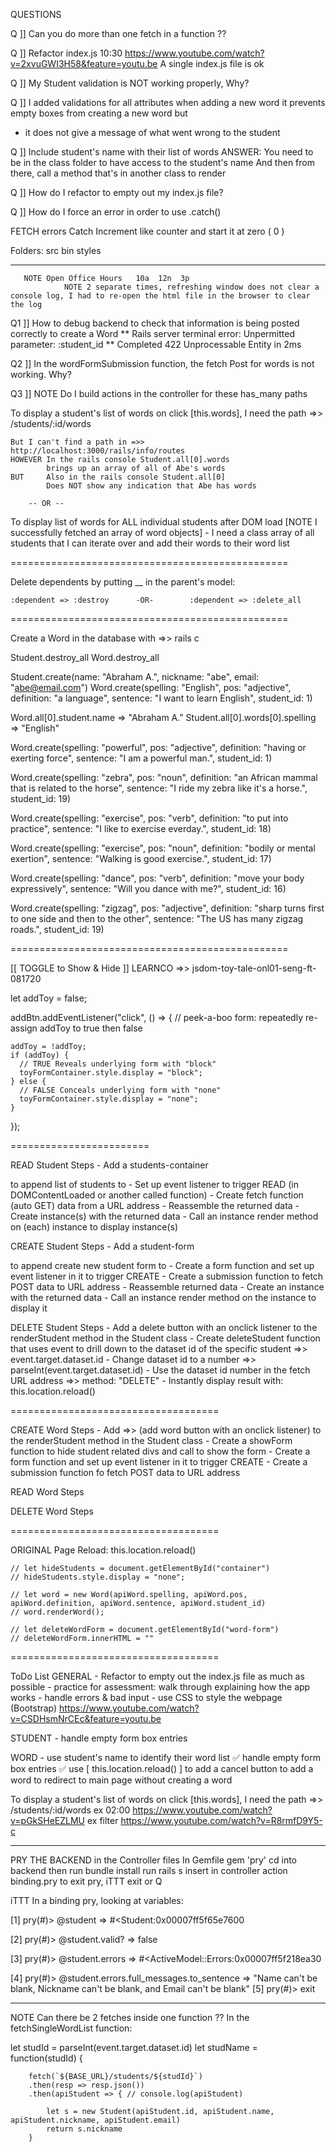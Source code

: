 

QUESTIONS

Q ]]
Can you do more than one fetch in a function ??

Q ]]
Refactor index.js
    10:30 https://www.youtube.com/watch?v=2xvuGWI3H58&feature=youtu.be
    A single index.js file is ok

Q ]]
My Student validation is NOT working properly, Why?

Q ]]
I added validations for all attributes when adding a new word
    it prevents empty boxes from creating a new word but
   * it does not give a message of what went wrong to the student

Q ]]
Include student's name with their list of words
ANSWER: You need to be in the class folder to have access to the student's name
        And then from there, call a method that's in another class to render

Q ]]
How do I refactor to empty out my index.js file?

Q ]]
How do I force an error in order to use .catch()




FETCH errors Catch
Increment like counter and start it at zero ( 0 )

Folders: src    bin     styles


___________________________________________________
       NOTE Open Office Hours   10a  12n  3p
                NOTE 2 separate times, refreshing window does not clear a console log, I had to re-open the html file in the browser to clear the log

Q1 ]]
How to debug backend to check that information is being posted correctly to create a Word
** Rails server terminal error:    Unpermitted parameter: :student_id
** Completed 422 Unprocessable Entity in 2ms

Q2 ]]
In the wordFormSubmission function, the fetch Post for words is not working. Why?

Q3 ]]
NOTE Do I build actions in the controller for these has_many paths

To display a student's list of words on click [this.words], I need the path =>>     /students/:id/words

    But I can't find a path in =>>  http://localhost:3000/rails/info/routes
    HOWEVER In the rails console Student.all[0].words
            brings up an array of all of Abe's words
    BUT     Also in the rails console Student.all[0]
            Does NOT show any indication that Abe has words
            
        -- OR --

To display list of words for ALL individual students after DOM load [NOTE I successfully fetched an array of word objects]
    - I need a class array of all students that I can iterate over and add their words to their word list



================================================

Delete dependents by putting __ in the parent's model:

    :dependent => :destroy      -OR-        :dependent => :delete_all

================================================

Create a Word in the database with =>> rails c

Student.destroy_all
Word.destroy_all

Student.create(name: "Abraham A.", nickname: "abe", email: "abe@email.com")
Word.create(spelling: "English", pos: "adjective", definition: "a language", sentence: "I want to learn English", student_id: 1)

 Word.all[0].student.name           =>  "Abraham A."
 Student.all[0].words[0].spelling   =>  "English"





Word.create(spelling: "powerful", pos: "adjective", definition: "having or exerting force", sentence: "I am a powerful man.", student_id: 1)
 
 Word.create(spelling: "zebra", pos: "noun", definition: "an African mammal that is related to the horse", sentence: "I ride my zebra like it's a horse.", student_id: 19)

 Word.create(spelling: "exercise", pos: "verb", definition: "to put into practice", sentence: "I like to exercise everday.", student_id: 18)

 Word.create(spelling: "exercise", pos: "noun", definition: "bodily or mental exertion", sentence: "Walking is good exercise.", student_id: 17)

Word.create(spelling: "dance", pos: "verb", definition: "move your body expressively", sentence: "Will you dance with me?", student_id: 16)

Word.create(spelling: "zigzag", pos: "adjective", definition: "sharp turns first to one side and then to the other", sentence: "The US has many zigzag roads.", student_id: 19)

================================================

[[ TOGGLE to Show & Hide ]]
LEARNCO =>>     jsdom-toy-tale-onl01-seng-ft-081720

let addToy = false;

addBtn.addEventListener("click", () => {
    // peek-a-boo form: repeatedly re-assign addToy to true then false

    addToy = !addToy;
    if (addToy) {
      // TRUE Reveals underlying form with "block"
      toyFormContainer.style.display = "block";
    } else {
      // FALSE Conceals underlying form with "none"
      toyFormContainer.style.display = "none";
    }

  });






========================




READ Student Steps
    - Add a students-container <div> to append list of students to
    - Set up event listener to trigger READ (in DOMContentLoaded or another called function)
    - Create fetch function (auto GET) data from a URL address
    - Reassemble the returned data
    - Create instance(s) with the returned data
    - Call an instance render method on (each) instance to display instance(s)


CREATE Student Steps
    - Add a student-form <div> to append create new student form to
    - Create a form function and set up event listener in it to trigger CREATE
    - Create a submission function to fetch POST data to URL address
    - Reassemble returned data
    - Create an instance with the returned data
    - Call an instance render method on the instance to display it


DELETE Student Steps
    - Add a delete button with an onclick listener to the renderStudent method in the Student class
    - Create deleteStudent function that uses event to drill down to the dataset id of the specific student =>> event.target.dataset.id
    - Change dataset id to a number =>> parseInt(event.target.dataset.id)
    - Use the dataset id number in the fetch URL address =>> method: "DELETE"
    - Instantly display result with:    this.location.reload()

====================================

CREATE Word Steps
    - Add =>> (add word button with an onclick listener) to the renderStudent method in the Student class
    - Create a showForm function to hide student related divs and call to show the form
    - Create a form function and set up event listener in it to trigger CREATE
    - Create a submission function fo fetch POST data to URL address


READ Word Steps


DELETE Word Steps






====================================

ORIGINAL Page Reload:       this.location.reload()


    // let hideStudents = document.getElementById("container")
    // hideStudents.style.display = "none";

    // let word = new Word(apiWord.spelling, apiWord.pos, apiWord.definition, apiWord.sentence, apiWord.student_id)
    // word.renderWord();

    // let deleteWordForm = document.getElementById("word-form")
    // deleteWordForm.innerHTML = ""

====================================




ToDo List
GENERAL
    - Refactor to empty out the index.js file as much as possible
    - practice for assessment: walk through explaining how the app works
    - handle errors & bad input
    - use CSS to style the webpage (Bootstrap)
        https://www.youtube.com/watch?v=CSDHsmNrCEc&feature=youtu.be

STUDENT
    - handle empty form box entries

WORD
    - use student's name to identify their word list
    ✅ handle empty form box entries
    ✅ use [ this.location.reload() ] to add a cancel button to add a word to redirect to main page without creating a word



















To display a student's list of words on click [this.words], I need the path =>>     /students/:id/words
ex 02:00 https://www.youtube.com/watch?v=pGkSHeEZLMU
ex filter   https://www.youtube.com/watch?v=R8rmfD9Y5-c





______________________________________________________


PRY THE BACKEND in the Controller files
In Gemfile                      gem 'pry'
cd into backend then run        bundle install
run                             rails s
insert in controller action     binding.pry
to exit pry, iTTT               exit    or      Q


iTTT    In a binding pry, looking at variables:

[1] pry(#<StudentsController>)> @student
=> #<Student:0x00007ff5f65e7600

[2] pry(#<StudentsController>)> @student.valid?
=> false

[3] pry(#<StudentsController>)> @student.errors
=> #<ActiveModel::Errors:0x00007ff5f218ea30

[4] pry(#<StudentsController>)> @student.errors.full_messages.to_sentence
=> "Name can't be blank, Nickname can't be blank, and Email can't be blank"
[5] pry(#<StudentsController>)> exit

 







______________________________________________________
NOTE Can there be 2 fetches inside one function ??
In the fetchSingleWordList function:

let studId = parseInt(event.target.dataset.id)
    let studName = function(studId) {

        fetch(`${BASE_URL}/students/${studId}`)
        .then(resp => resp.json())
        .then(apiStudent => { // console.log(apiStudent)

            let s = new Student(apiStudent.id, apiStudent.name, apiStudent.nickname, apiStudent.email)
            return s.nickname
        }